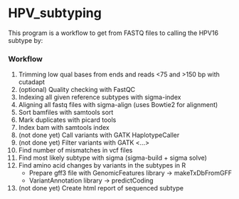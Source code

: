 # HPV_subtyping
This program is a workflow to get from FASTQ files to calling the HPV16 subtype by:

### Workflow

1. Trimming low qual bases from ends and reads <75 and >150 bp with cutadapt
2. (optional) Quality checking with FastQC
3. Indexing all given reference subtypes with sigma-index
4. Aligning all fastq files with sigma-align (uses Bowtie2 for alignment)
5. Sort bamfiles with samtools sort
6. Mark duplicates with picard tools
7. Index bam with samtools index
8. (not done yet) Call variants with GATK HaplotypeCaller
9. (not done yet) Filter variants with GATK <...>
10. Find number of mismatches in vcf files
11. Find most likely subtype with sigma (sigma-build + sigma solve)
12. Find amino acid changes by variants in the subtypes in R
    - Prepare gff3 file with GenomicFeatures library -> makeTxDbFromGFF
    - VariantAnnotation library -> predictCoding
15. (not done yet) Create html report of sequenced subtype
